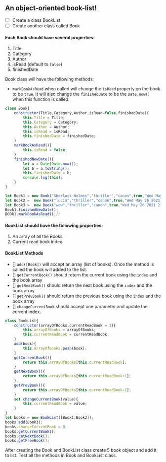 ## An object-oriented book-list!

- [ ] Create a class BookList
- [ ] Create another class called Book

#### Each Book should have several properties:

1. Title
2. Category
3. Author
4. isRead (default to `false`)
5. finishedDate

Book class will have the following methods:

- `markBookAsRead` when called will change the `isRead` property on the book to be `true`. It will also change the `finishedDate` to be the `Date.now()` when this function is called.

```js
class Book{
    constructor(Title,Category,Author,isRead=false,finishedDate){
        this.Title = Title;
        this.Category = Category;
        this.Author = Author;
        this.isRead = isRead;
        this.finishedDate = finishedDate;
    }
    markBookAsRead(){
        this.isRead = false;
    }
    finishedNewDate(){
        let a = Date(Date.now());
        let b = a.toString();
        this.finishedDate = b;
        console.log(this);
    }
}

let Book1 = new Book("Sherlock Holmes","thriller","canon",true,"Wed May 26 2021 21:42:36 GMT+0530 (India Standard Time)");
let Book2 =  new Book("lucia","thriller","canon",true,"Wed May 26 2021 21:42:36 GMT+0530 (India Standard Time)");
let Book3 =  new Book("wow","thriller","canon",true,"Wed May 26 2021 21:42:36 GMT+0530 (India Standard Time)");
Book1.finishedNewDate();
BOOk1.markBookAsRead();//
```

#### BookList should have the following properties:

1. An array of all the Books
2. Current read book index

#### BookList Methods

- [] `add([Book])` will accept an array (list of books). Once the method is called the book will added to the list.
- [] `getCurrentBook()` should return the current book using the `index` and the book array
- [] `getNextBook()` should return the next book using the `index` and the book array
- [] `getPrevBook()` should return the previous book using the `index` and the book array
- [] `changeCurrentBook` should accept one parameter and update the current index.

```js
class BookList{
    constructor(arrayOfBooks,currentReadBook = 1){
        this.arrayOfBooks = arrayOfBooks;
        this.currentReadBook = currentReadBook;
    }
    add(book){
        this.arrayOfBooks.push(book);
    }
    getCurrentBook(){
        return this.arrayOfBooks[this.currentReadBook];
    }
    getNextBook(){
        return this.arrayOfBooks[this.currentReadBook+1];
    }
    getPrevBook(){
        return this.arrayOfBooks[this.currentReadBook-1];
    }
    set changeCurrentBook(value){
        this.currentReadBook = value;
    }
}
let books = new BookList([Book1,Book2]);
books.add(Book3);
books.changeCurrentBook = 0;
books.getCurrentBook();
books.getNextBook();
books.getPrevBook();
```

After creating the Book and BookList class create 5 book object and add it to list. Test all the methods in Book and BookList class.

